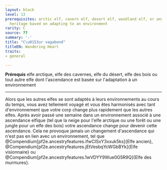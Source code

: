 ```yaml
---
layout: block
level: 13
prerequisites: arctic elf, cavern elf, desert elf, woodland elf, or any other elf
  heritage based on adapting to an environment
rarity: C
source: ??
summary: '-'
title: "C\u0153ur vagabond"
titleEN: Wandering Heart
traits:
- general

---
```


<p><span id="ctl00_MainContent_DetailedOutput"><strong>Prérequis</strong> elfe arctique, elfe des cavernes, elfe du désert, elfe des bois ou tout autre elfe dont l'ascendance est basée sur l'adaptation à un environnement<br></span></p>
<hr>
<p>Alors que les autres elfes se sont adaptés à leurs environnements au cours du temps, vous avez tellement voyagé et vous êtes harmonisés avec tant d'environnement que votre corp change plus rapidement que les autres elfes. Après avoir passé une semaine dans un environnement associé à une ascendance elfique (tel que la neige pour l'elfe arctique ou une forêt ou une jungle pour un elfe des bois) votre ascendance change pour devenir cette ascendance. Cela ne provoque jamais un changement d'ascendance qui n'est pas en lien avec un environnement, tel que @Compendium[pf2e.ancestryfeatures.ifwCISxY3xxuk5ks]{Elfe ancien}, @Compendium[pf2e.ancestryfeatures.jEtVesbqYcWGbBYk]{Elfe visionnaire} ou @Compendium[pf2e.ancestryfeatures.1wVDYY9Wue0G5R9Q]{Elfe des murmures}.&nbsp;</p>